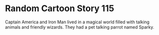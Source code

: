# Random Cartoon Story 115

Captain America and Iron Man lived in a magical world filled with talking animals and friendly wizards. They had a pet talking parrot named Sparky.